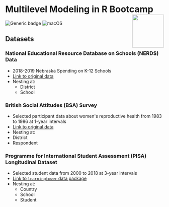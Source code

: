 # Multilevel Modeling in R Bootcamp <img align="right" width="100" height="105" src="https://cdn-icons-png.flaticon.com/512/848/848628.png"> 
![Generic badge](https://img.shields.io/badge/Rversion-4.2.1-blue.svg) ![macOS](https://svgshare.com/i/ZjP.svg)

## Datasets

### National Educational Resource Database on Schools (NERD$) Data

* 2018-2019 Nebraska Spending on K-12 Schools
* [Link to original data](https://georgetown.app.box.com/s/1dknmu4bjltrehzdygh63xnzebcki4ni)
* Nesting at: 
  * District
  * School 

### British Social Attitudes (BSA) Survey

* Selected participant data about women's reproductive health from 1983 to 1986 at 1-year intervals
* [Link to original data](http://www.bristol.ac.uk/cmm/learning/support/datasets/)
* Nesting at:
 * District
 * Respondent

### Programme for International Student Assessment (PISA) Longitudinal Dataset

* Selected student data from 2000 to 2018 at 3-year intervals
* [Link to `learningtower` data package](https://github.com/kevinwang09/learningtower)
* Nesting at:
  * Country
  * School
  * Student
